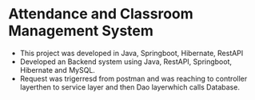 # Attendance and Classroom Management System

- This project was developed in Java, Springboot, Hibernate, RestAPI
- Developed an Backend system using Java, RestAPI, Springboot, Hibernate and MySQL.
- Request was trigerresd from postman and was reaching to controller layerthen to service layer and then Dao layerwhich calls Database.
